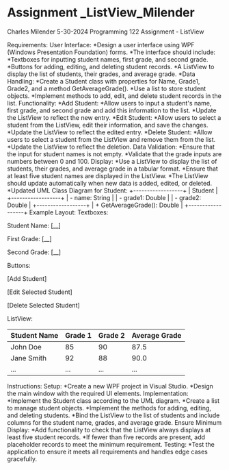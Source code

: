 # Assignment _ListView_Milender
Charles Milender
5-30-2024
Programming 122
Assignment - ListView


Requirements:
User Interface:
*Design a user interface using WPF (Windows Presentation Foundation) forms.
*The interface should include:
*Textboxes for inputting student names, first grade, and second grade.
*Buttons for adding, editing, and deleting student records.
*A ListView to display the list of students, their grades, and average grade.
*Data Handling:
*Create a Student class with properties for Name, Grade1, Grade2, and a method GetAverageGrade().
*Use a list to store student objects.
*Implement methods to add, edit, and delete student records in the list.
Functionality:
*Add Student:
*Allow users to input a student's name, first grade, and second grade and add this information to the list.
*Update the ListView to reflect the new entry.
*Edit Student:
*Allow users to select a student from the ListView, edit their information, and save the changes.
*Update the ListView to reflect the edited entry.
*Delete Student:
*Allow users to select a student from the ListView and remove them from the list.
*Update the ListView to reflect the deletion.
Data Validation:
*Ensure that the input for student names is not empty.
*Validate that the grade inputs are numbers between 0 and 100.
Display:
*Use a ListView to display the list of students, their grades, and average grade in a tabular format.
*Ensure that at least five student names are displayed in the ListView.
*The ListView should update automatically when new data is added, edited, or deleted.
*Updated UML Class Diagram for Student:
+------------------+
|     Student      |
+------------------+
| - name: String   |
| - grade1: Double |
| - grade2: Double |
+------------------+
| + GetAverageGrade(): Double |
+------------------+
Example Layout:
Textboxes:

Student Name: [__]

First Grade: [__]

Second Grade: [__]

Buttons:

[Add Student]

[Edit Selected Student]

[Delete Selected Student]

ListView:

  | Student Name       | Grade 1 | Grade 2 | Average Grade |
  |--------------------|---------|---------|---------------|
  | John Doe           | 85      | 90      | 87.5          |
  | Jane Smith         | 92      | 88      | 90.0          |
  | ...                | ...     | ...     | ...           |
Instructions:
Setup:
*Create a new WPF project in Visual Studio.
*Design the main window with the required UI elements.
Implementation:
*Implement the Student class according to the UML diagram.
*Create a list to manage student objects.
*Implement the methods for adding, editing, and deleting students.
*Bind the ListView to the list of students and include columns for the student name, grades, and average grade.
Ensure Minimum Display:
*Add functionality to check that the ListView always displays at least five student records.
*If fewer than five records are present, add placeholder records to meet the minimum requirement.
Testing:
*Test the application to ensure it meets all requirements and handles edge cases gracefully.